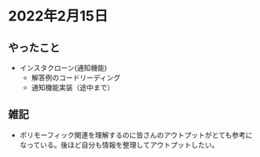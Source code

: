 # 2022年2月15日
## やったこと
- インスタクローン(通知機能)
  - 解答例のコードリーディング
  - 通知機能実装（途中まで）

## 雑記
- ポリモーフィック関連を理解するのに皆さんのアウトプットがとても参考になっている。後ほど自分も情報を整理してアウトプットしたい。
